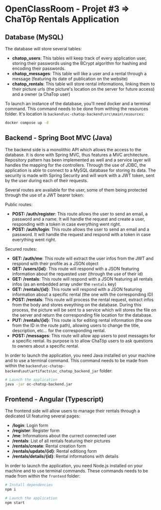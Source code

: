 # OpenClassRoom - Projet #3 => ChaTôp Rentals Application 

## Database (MySQL)

The database will store several tables: 

- **chatop_users**: This tables will keep track of every application user, storing their passwords using the BCrypt algorithm for hashing and encoding their passwords. 
- **chatop_messages**: This table will like a user and a rental through a message (featuring its date of publication on the website)
- **chatop_rentals**: This table will store rental informations, linking them to their picture urls (the picture's location on the server for future access) and a owner (a ChaTop user)

To launch an instance of the database, you'll need docker and a terminal command. This command needs to be done from withing the resources folder. It's location is `backend\oc-chatop-backend\src\main\resources`: 

```bash
docker compose up -d 
```

## Backend - Spring Boot MVC (Java)

The backend side is a monolithic API which allows the access to the database. It is done with Spring MVC, thus features a MVC architecture. Repository pattern has been implemented as well and a service layer will handles the mapping for the controllers. Through the use of JDBC, the application is able to connect to a MySQL database for storing its data. The security is made with Spring Security and will work with a JWT token, sent by the user during each of their requests.

Several routes are available for the user, some of them being protected through the use of a JWT bearer token:

Public routes:
- **POST: /auth/register**: This route allows the user to send an email, a password and a name. It will handle the request and create a user, responding with a token in case everything went right.
- **POST: /auth/login**: This route allows the user to send an email and a password. It will handle the request and respond with a token in case everything went right.

Secured routes:
- **GET: /auth/me**: This route will extract the user infos from the JWT and respond with their profile as a JSON object 
- **GET: /users/{id}**: This route will respond with a JSON featuring information about the requested user (through the use of their id)
- **GET: /rentals**: This route will respond with a JSON featuring all rentals infos (as an embedded array under the `rentals` key)
- **GET: /rentals/{id}**: This route will respond with a JSON featuring information about a specific rental (the one with the corresponding ID)
- **POST: /rentals**: This route will process the rental request, extract infos from the body and stores eveything on the database. During this process, the picture will be sent to a service which will stores the file on the server and return the corresponding file location for the database.
- **PUT: /rentals/{id}**: This route is for editing rental information (the one from the ID in the route path), allowing users to change the title, description, etc... for the corresponding rental.
- **POST: /messages**: This route will allow app users to post messages for a specific rental. Its purpose is to allow ChaTôp users to ask questions to owners about a specific rental.

In order to launch the application, you need Java installed on your machine and to use a terminal command. This command needs to be made from within the `backend\oc-chatop-backend\out\artifacts\oc_chatop_backend_jar` folder: 

```bash
# Launch the application
java -jar oc-chatop-backend.jar
```

## Frontend - Angular (Typescript)

The frontend side will allow users to manage their rentals through a dedicated UI featuring several pages: 

- **/login**: Login form
- **/register**: Register form
- **/me**: Informations about the currect connected user
- **/rentals**: List of all rentals featuring their pictures
- **/rentals/create**: Rental creation form
- **/rentals/update/{id}**: Rental editiong form
- **/rentals/details/{id}**: Rental informations with details

In order to launch the application, you need Node.js installed on your machine and to use terminal commands. These commands needs to be made from within the `frontend` folder: 

```bash
# Install dependencies
npm i

# Launch the application
npm start
```